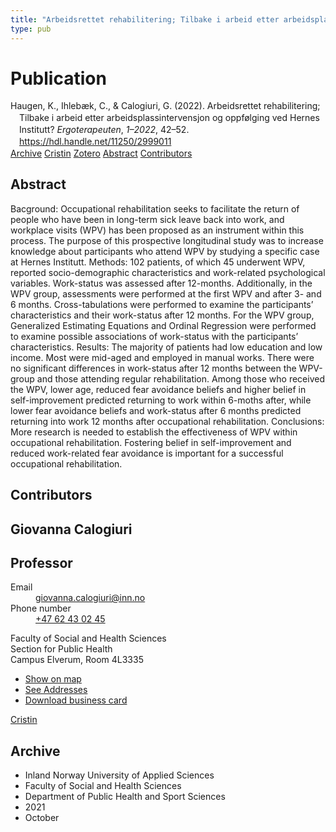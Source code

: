```yaml
---
title: "Arbeidsrettet rehabilitering; Tilbake i arbeid etter arbeidsplassintervensjon og oppfølging ved Hernes Institutt?"
type: pub
---
```

<h1>Publication</h1>
<article id="csl-bib-container-RXBNIFQV" class="csl-bib-container">
  <div class="csl-bib-body" style="line-height: 1.35; padding-left: 1em; text-indent:-1em;">
  <div class="csl-entry">Haugen, K., Ihleb&#xE6;k, C., &amp; Calogiuri, G. (2022). Arbeidsrettet rehabilitering; Tilbake i arbeid etter arbeidsplassintervensjon og oppf&#xF8;lging ved Hernes Institutt? <i>Ergoterapeuten</i>, <i>1&#x2013;2022</i>, 42&#x2013;52. <a href="https://hdl.handle.net/11250/2999011">https://hdl.handle.net/11250/2999011</a></div>
</div>
  <div class="csl-bib-buttons">
    <a href="#taxonomy-article-RXBNIFQV" class="csl-bib-button">Archive</a>
    <a href="https://app.cristin.no/results/show.jsf?id=1946801" alt="Cristin URL" class="csl-bib-button">Cristin</a>
    <a href="http://zotero.org/groups/5022929/items/RXBNIFQV" alt="Zotero URL" class="csl-bib-button">Zotero</a>
    <a href="#abstract-article-RXBNIFQV" class="csl-bib-button">Abstract</a>
    <a href="#contributors-article-RXBNIFQV" class="csl-bib-button">Contributors</a>
  </div>
  <div id="csl-bib-meta-container-RXBNIFQV"></div>
</article>
<div id="csl-bib-meta-RXBNIFQV" class="csl-bib-meta">
  <article id="abstract-article-RXBNIFQV" class="abstract-article">
    <h1>Abstract</h1>
    Bacground: Occupational rehabilitation seeks to facilitate the return of people who have been in long-term sick leave back into work, and workplace visits (WPV) has been proposed as an instrument within this process. The purpose of this prospective longitudinal study was to increase knowledge about participants who attend WPV by studying a specific case at Hernes Institutt.  
Methods: 102 patients, of which 45 underwent WPV, reported socio-demographic characteristics and work-related psychological variables. Work-status was assessed after 12-months. Additionally, in the WPV group, assessments were performed at the first WPV and after 3- and 6 months. Cross-tabulations were performed to examine the participants’ characteristics and their work-status after 12 months. For the WPV group, Generalized Estimating Equations and Ordinal Regression were performed to examine possible associations of work-status with the participants’ characteristics. 
Results: The majority of patients had low education and low income. Most were mid-aged and employed in manual works. There were no significant differences in work-status after 12 months between the WPV-group and those attending regular rehabilitation. Among those who received the WPV, lower age, reduced fear avoidance beliefs and higher belief in self-improvement predicted returning to work within 6-moths after, while lower fear avoidance beliefs and work-status after 6 months predicted returning into work 12 months after occupational rehabilitation. 
Conclusions: More research is needed to establish the effectiveness of WPV within occupational rehabilitation. Fostering belief in self-improvement and reduced work-related fear avoidance is important for a successful occupational rehabilitation.
  </article>
  <article id="contributors-article-RXBNIFQV" class="contributors-article">
    <h1>Contributors</h1>
    <div class="personas">
<div class="vrtx-hinn-person-card">
<div class="photo">
<i class="lar la-user-circle missing-person"></i>
</div>
<div class="info">
<hgroup><h1>Giovanna Calogiuri</h1>
<h2>Professor</h2>
</hgroup><dl>
<dt>Email</dt>
<dd>
<a href="mailto:giovanna.calogiuri@inn.no">giovanna.calogiuri@inn.no</a>
</dd>
<dt>Phone number</dt>
<dd><a href="tel:+4762430245">
+47 62 43 02 45
</a></dd>
</dl>
<p>
Faculty of Social and Health Sciences<br>
Section for Public Health<br>
Campus Elverum,
Room 4L3335
</p>
<ul class="vrtx-hinn-links">
<li><a href="https://www.google.com/maps?q=60.88177,11.53669">Show on map</a></li>
<li><a href="https://www.inn.no/english/find-an-employee/giovanna-calogiuri.html#vrtx-hinn-addresses">See Addresses</a></li>
<li><a href="https://www.inn.no/english/find-an-employee/giovanna-calogiuri.html?vrtx=vcf">Download business card</a></li>
</ul>
</div>
</div>
<a href="https://app.cristin.no/persons/show.jsf?id=358086" alt="Cristin URL" class="personas-cristin">Cristin</a>
</div>
  </article>
  <article id="taxonomy-article-RXBNIFQV" class="taxonomy-article">
    <h1>Archive</h1>
    <ul>
      <li>Inland Norway University of Applied Sciences</li>
      <li>Faculty of Social and Health Sciences</li>
      <li>Department of Public Health and Sport Sciences</li>
      <li>2021</li>
      <li>October</li>
    </ul>
  </article>
</div>
